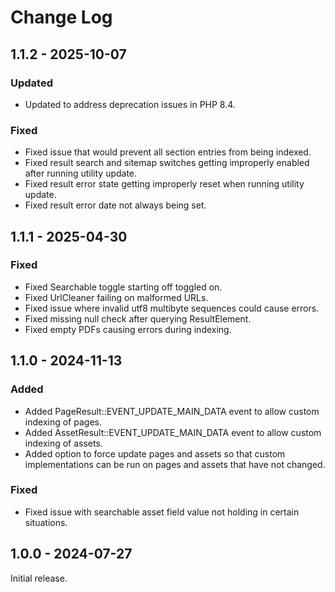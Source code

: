 # Change Log

## 1.1.2 - 2025-10-07

### Updated

- Updated to address deprecation issues in PHP 8.4.

### Fixed

- Fixed issue that would prevent all section entries from being indexed.
- Fixed result search and sitemap switches getting improperly enabled after running utility update.
- Fixed result error state getting improperly reset when running utility update.
- Fixed result error date not always being set.

## 1.1.1 - 2025-04-30

### Fixed

- Fixed Searchable toggle starting off toggled on.
- Fixed UrlCleaner failing on malformed URLs.
- Fixed issue where invalid utf8 multibyte sequences could cause errors.
- Fixed missing null check after querying ResultElement.
- Fixed empty PDFs causing errors during indexing.

## 1.1.0 - 2024-11-13

### Added

- Added PageResult::EVENT\_UPDATE\_MAIN\_DATA event to allow custom indexing of pages.
- Added AssetResult::EVENT\_UPDATE\_MAIN\_DATA event to allow custom indexing of assets.
- Added option to force update pages and assets so that custom implementations can be run on pages and assets that have not changed.

### Fixed

- Fixed issue with searchable asset field value not holding in certain situations.

## 1.0.0 - 2024-07-27

Initial release.
